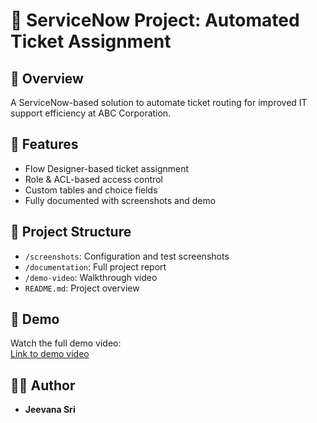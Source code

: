 
# 📌 ServiceNow Project: Automated Ticket Assignment

## 🧠 Overview
A ServiceNow-based solution to automate ticket routing for improved IT support efficiency at ABC Corporation.

## 🚀 Features
- Flow Designer-based ticket assignment
- Role & ACL-based access control
- Custom tables and choice fields
- Fully documented with screenshots and demo

## 📁 Project Structure

- `/screenshots`: Configuration and test screenshots
- `/documentation`: Full project report
- `/demo-video`: Walkthrough video
- `README.md`: Project overview

## 🎥 Demo
Watch the full demo video:  
[Link to demo video](https://drive.google.com/file/d/1KPfzRVvs9nQnV6ZgPH5lauPKvFEQbAB0/view?usp=drivesdk)

## 👨‍💻 Author
- **Jeevana Sri**
